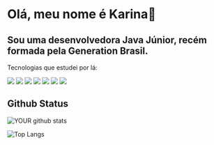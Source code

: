 # Olá, meu nome é Karina👋

## Sou uma desenvolvedora Java Júnior, recém formada pela Generation Brasil.

Tecnologias que estudei por lá:

<img src="https://img.shields.io/badge/HTML5-E34F26?style=for-the-badge&logo=html5&logoColor=white" /> 
<img src="https://img.shields.io/badge/CSS3-1572B6?style=for-the-badge&logo=css3&logoColor=white" />
<img src="https://img.shields.io/badge/Angular-DD0031?style=for-the-badge&logo=angular&logoColor=white" />
<img src="https://img.shields.io/badge/Golang-563D7C?style=for-the-badge&logo=bootstrap&logoColor=white" />
<img src="https://img.shields.io/badge/Java-ED8B00?style=for-the-badge&logo=java&logoColor=white" />
<img src="https://img.shields.io/badge/JavaScript-F7DF1E?style=for-the-badge&logo=javascript&logoColor=black" /> 
<img src="https://img.shields.io/badge/Bootstrap-563D7C?style=for-the-badge&logo=bootstrap&logoColor=white" /> 

## Github Status

![YOUR github stats](https://github-readme-stats.vercel.app/api?username=KarinaLimaBRR&show_icons=true&theme=cobalt)


![Top Langs](https://github-readme-stats.vercel.app/api/top-langs/?username=KarinaLimaBRR&show_icons=true&theme=cobalt)

